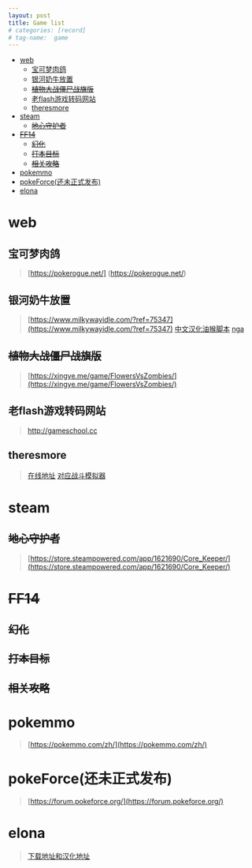 ```yaml
---
layout: post
title: Game list
# categories: [record]
# tag-name:  game
---
```


- [web](#web)
  - [宝可梦肉鸽](#宝可梦肉鸽)
  - [银河奶牛放置](#银河奶牛放置)
  - [~~植物大战僵尸战旗版~~](#植物大战僵尸战旗版)
  - [老flash游戏转码网站](#老flash游戏转码网站)
  - [theresmore](#theresmore)
- [steam](#steam)
  - [~~地心守护者~~](#地心守护者)
- [~~FF14~~](#ff14)
  - [~~幻化~~](#幻化)
  - [~~打本目标~~](#打本目标)
  - [~~相关攻略~~](#相关攻略)
- [pokemmo](#pokemmo)
- [pokeForce(还未正式发布)](#pokeforce还未正式发布)
- [elona](#elona)
  
# web
## 宝可梦肉鸽
> [https://pokerogue.net/] (https://pokerogue.net/)

## 银河奶牛放置
> [https://www.milkywayidle.com/?ref=75347](https://www.milkywayidle.com/?ref=75347)
> [中文汉化油猴脚本](https://greasyfork.org/zh-CN/scripts/490242-milky-way-idle%E6%B1%89%E5%8C%96/code)
> [nga](https://ngabbs.com/read.php?tid=39672934)

## ~~植物大战僵尸战旗版~~
> [https://xingye.me/game/FlowersVsZombies/](https://xingye.me/game/FlowersVsZombies/)

## 老flash游戏转码网站
> [http://gameschool.cc ](http://gameschool.cc )

## theresmore
> [在线地址](https://theresmoregame.g8hh.com.cn/)
> [对应战斗模拟器](https://theresmore-battle-calc.vercel.app/)

# steam
## ~~地心守护者~~
> [https://store.steampowered.com/app/1621690/Core_Keeper/](https://store.steampowered.com/app/1621690/Core_Keeper/)

# ~~FF14~~
## ~~幻化~~
## ~~打本目标~~
## ~~相关攻略~~

# pokemmo
> [https://pokemmo.com/zh/](https://pokemmo.com/zh/)

# pokeForce(还未正式发布)
> [https://forum.pokeforce.org/](https://forum.pokeforce.org/)

# elona 
> [下载地址和汉化地址](https://ztjal.info/)
